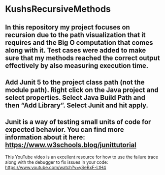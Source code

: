 # KushsRecursiveMethods
In this repository my project focuses on recursion due to the path visualization that it requires and the Big O computation that comes along with it. Test cases were added to make sure that my methods reached the correct output effectively by also measuring execution time. 
---------------------------------------------------------------------------------------------------------------------------
Add Junit 5 to the project class path (not the module path). Right click on the Java project and select properties. Select Java Build Path and then “Add Library”. Select Junit and hit apply.
---------------------------------------------------------------------------------------------------------------------------
Junit is a way of testing small units of code for expected behavior. You can find more information about it here: https://www.w3schools.blog/junittutorial
---------------------------------------------------------------------------------------------------------------------------
This YouTube video is an excellent resource for how to use the failure trace along with the debugger to fix issues in your code: https://www.youtube.com/watch?v=ySeBxF-LtH4
